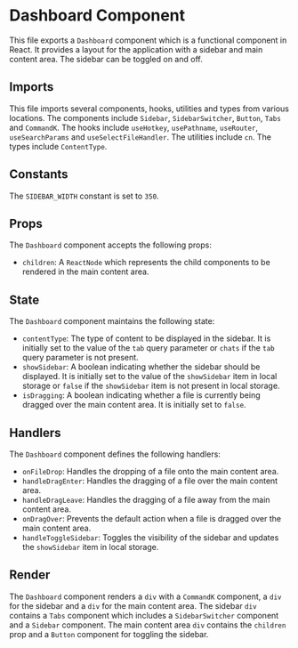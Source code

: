 # Dashboard Component

This file exports a `Dashboard` component which is a functional component in React. It provides a layout for the application with a sidebar and main content area. The sidebar can be toggled on and off.

## Imports

This file imports several components, hooks, utilities and types from various locations. The components include `Sidebar`, `SidebarSwitcher`, `Button`, `Tabs` and `CommandK`. The hooks include `useHotkey`, `usePathname`, `useRouter`, `useSearchParams` and `useSelectFileHandler`. The utilities include `cn`. The types include `ContentType`.

## Constants

The `SIDEBAR_WIDTH` constant is set to `350`.

## Props

The `Dashboard` component accepts the following props:

- `children`: A `ReactNode` which represents the child components to be rendered in the main content area.

## State

The `Dashboard` component maintains the following state:

- `contentType`: The type of content to be displayed in the sidebar. It is initially set to the value of the `tab` query parameter or `chats` if the `tab` query parameter is not present.
- `showSidebar`: A boolean indicating whether the sidebar should be displayed. It is initially set to the value of the `showSidebar` item in local storage or `false` if the `showSidebar` item is not present in local storage.
- `isDragging`: A boolean indicating whether a file is currently being dragged over the main content area. It is initially set to `false`.

## Handlers

The `Dashboard` component defines the following handlers:

- `onFileDrop`: Handles the dropping of a file onto the main content area.
- `handleDragEnter`: Handles the dragging of a file over the main content area.
- `handleDragLeave`: Handles the dragging of a file away from the main content area.
- `onDragOver`: Prevents the default action when a file is dragged over the main content area.
- `handleToggleSidebar`: Toggles the visibility of the sidebar and updates the `showSidebar` item in local storage.

## Render

The `Dashboard` component renders a `div` with a `CommandK` component, a `div` for the sidebar and a `div` for the main content area. The sidebar `div` contains a `Tabs` component which includes a `SidebarSwitcher` component and a `Sidebar` component. The main content area `div` contains the `children` prop and a `Button` component for toggling the sidebar.